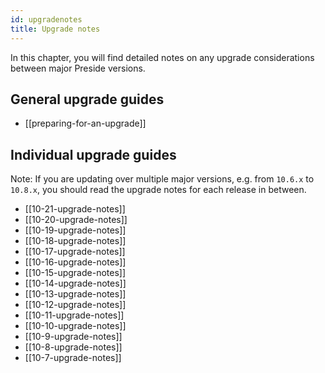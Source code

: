 ```yaml
---
id: upgradenotes
title: Upgrade notes
---
```


In this chapter, you will find detailed notes on any upgrade considerations between major Preside versions.

## General upgrade guides

* [[preparing-for-an-upgrade]]

## Individual upgrade guides

Note: If you are updating over multiple major versions, e.g. from `10.6.x` to `10.8.x`, you should read the upgrade notes for each release in between.

* [[10-21-upgrade-notes]]
* [[10-20-upgrade-notes]]
* [[10-19-upgrade-notes]]
* [[10-18-upgrade-notes]]
* [[10-17-upgrade-notes]]
* [[10-16-upgrade-notes]]
* [[10-15-upgrade-notes]]
* [[10-14-upgrade-notes]]
* [[10-13-upgrade-notes]]
* [[10-12-upgrade-notes]]
* [[10-11-upgrade-notes]]
* [[10-10-upgrade-notes]]
* [[10-9-upgrade-notes]]
* [[10-8-upgrade-notes]]
* [[10-7-upgrade-notes]]

